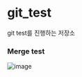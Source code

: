 # git_test
git test를 진행하는 저장소


### Merge test
![image](https://user-images.githubusercontent.com/59992230/105839980-9bd5ec80-6015-11eb-87f8-8aec12a25963.png)
